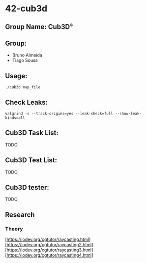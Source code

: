 # 42-cub3d
## Group Name: Cub3D³

## Group:

- Bruno Almeida
- Tiago Sousa

## Usage:

`./cub3d map_file`

## Check Leaks:

`valgrind -s --track-origins=yes --leak-check=full --show-leak-kinds=all`

## Cub3D Task List:

TODO

## Cub3D Test List:

TODO

## Cub3D tester:

TODO

## Research
### Theory
[https://lodev.org/cgtutor/raycasting.html]
[https://lodev.org/cgtutor/raycasting2.html]
[https://lodev.org/cgtutor/raycasting3.html]
[https://lodev.org/cgtutor/raycasting4.html]
